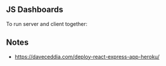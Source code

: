 ## JS Dashboards

To run server and client together:


## Notes
- https://daveceddia.com/deploy-react-express-app-heroku/